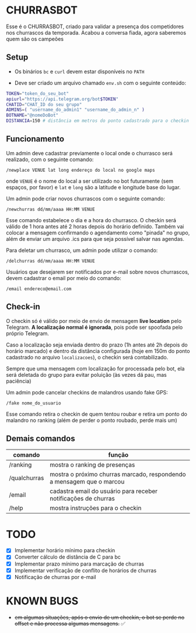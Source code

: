 # CHURRASBOT

Esse é o CHURRASBOT, criado para validar a presença dos competidores nos churrascos da temporada. Acabou a conversa fiada, agora saberemos quem são os campeões

## Setup
* Os binários `bc` e `curl` devem estar disponíveis no `PATH`

* Deve ser criado um arquivo chamado `env.sh` com o seguinte conteúdo:
```bash
TOKEN="token_do_seu_bot"
apiurl="https://api.telegram.org/bot$TOKEN"
CHATID="CHAT_ID do seu grupo"
ADMINS=( "username_do_admin1" "username_do_admin_n" )
BOTNAME="@nomeDoBot"
DISTANCIA=150 # distância em metros do ponto cadastrado para o checkin ser aceito
```

## Funcionamento
Um admin deve cadastrar previamente o local onde o churrasco será realizado, com o seguinte comando:

```/newplace VENUE lat long endereço do local no google maps```

onde `VENUE` é o nome do local a ser utilizado no bot futuramente (sem espaços, por favor) e `lat` e `long` são a latitude e longitude base do lugar.

Um admin pode criar novos churrascos com o seguinte comando:

```/newchurras dd/mm/aaaa HH:MM VENUE```

Esse comando estabelece o dia e a hora do churrasco. O checkin será válido de 1 hora antes até 2 horas depois do horário definido. Também vai colocar a mensagem confirmando o agendamento como "pinada" no grupo, além de enviar um arquivo .ics para que seja possível salvar nas agendas.

Para deletar um churrasco, um admin pode utilizar o comando:

```/delchurras dd/mm/aaaa HH:MM VENUE```

Usuários que desejarem ser notificados por e-mail sobre novos churrascos, devem cadastrar o email por meio do comando: 

```/email endereco@email.com```

## Check-in

O checkin só é válido por meio de envio de mensagem **live location** pelo Telegram. **A localização normal é ignorada**, pois pode ser spoofada pelo próprio Telegram. 

Caso a localização seja enviada dentro do prazo (1h antes até 2h depois do horário marcado) e dentro da distância configurada (hoje em 150m do ponto cadastrado no arquivo `localizacoes`), o checkin será contabilizado.

Sempre que uma mensagem com localização for processada pelo bot, ela será deletada do grupo para evitar poluição (às vezes dá pau, mas paciência)

Um admin pode cancelar checkins de malandros usando fake GPS:

```/fake nome_do_usuario```

Esse comando retira o checkin de quem tentou roubar e retira um ponto do malandro no ranking (além de perder o ponto roubado, perde mais um)

## Demais comandos
| comando      | função                                                                |
|--------------|-----------------------------------------------------------------------|
| /ranking     | mostra o ranking de presenças                                         |
| /qualchurras | mostra o próximo churras marcado, respondendo a mensagem que o marcou |
| /email       | cadastra email do usuário para receber notificações de churras        |
| /help        | mostra instruções para o checkin                                      |

# TODO
- [x] Implementar horário mínimo para checkin
- [x] Converter cálculo de distância de C para bc
- [x] Implementar prazo mínimo para marcação de churras
- [x] Implementar verificação de conflito de horários de churras
- [x] Notificação de churras por e-mail

# KNOWN BUGS
* ~~em algumas situações, após o envio de um checkin, o bot se perde no offset e não processa algumas mensagens.~~ ✅
